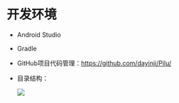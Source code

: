 # 开发环境

* Android Studio
* Gradle
* GitHub项目代码管理：https://github.com/dayinji/Pilu/
* 目录结构：
  
  ![](https://vitasuper.gitbooks.io/pilu-sds/content/content.png)